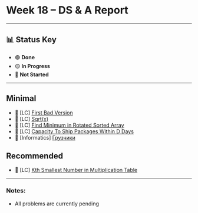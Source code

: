 # Week 18 – DS & A Report  
---

## 📊 Status Key  
- 🟢 **Done**  
- 🟡 **In Progress**  
- 🔴 **Not Started**  

---

## **Minimal** 
* 🔴 [LC] [First Bad Version](https://leetcode.com/problems/first-bad-version/)
* 🔴 [LC] [Sqrt(x)](https://leetcode.com/problems/sqrtx/)
* 🔴 [LC] [Find Minimum in Rotated Sorted Array](https://leetcode.com/problems/find-minimum-in-rotated-sorted-array/)
* 🔴 [LC] [Capacity To Ship Packages Within D Days](https://leetcode.com/problems/capacity-to-ship-packages-within-d-days/)
* 🔴 [Informatics] [Грузчики](https://informatics.msk.ru/mod/statements/view.php?id=1966&chapterid=490#1)

## **Recommended**  
* 🔴 [LC] [Kth Smallest Number in Multiplication Table](https://leetcode.com/problems/kth-smallest-number-in-multiplication-table/)

---

### Notes:
- All problems are currently pending
